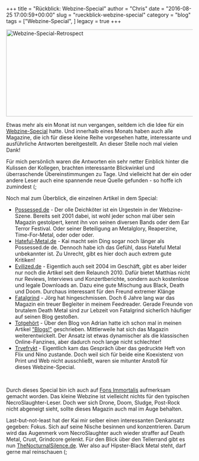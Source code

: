 +++
title = "Rückblick: Webzine-Special"
author = "Chris"
date = "2016-08-25 17:00:59+00:00"
slug = "rueckblick-webzine-special"
category = "blog"
tags = ["Webzine-Special", ]
legacy = true
+++

<img class="aligncenter size-full wp-image-15403" src="images//2016/08/Webzine-Special-Retrospect.png" alt="Webzine-Special-Retrospect" width="680" height="235" />

Etwas mehr als ein Monat ist nun vergangen, seitdem ich die Idee für ein <a href="http://necroslaughter.de/tag/webzine-special/">Webzine-Special</a> hatte. Und innerhalb eines Monats haben auch alle Magazine, die ich für diese kleine Reihe vorgesehen hatte, interessante und ausführliche Antworten bereitgestellt. An dieser Stelle noch mal vielen Dank!

Für mich persönlich waren die Antworten ein sehr netter Einblick hinter die Kulissen der Kollegen, brachten interessante Blickwinkel und überraschende Übereinstimmungen zu Tage. Und vielleicht hat der ein oder andere Leser auch eine spannende neue Quelle gefunden - so hoffe ich zumindest (;

Noch mal zum Überblick, die einzelnen Artikel in dem Special:

<ul>
    <li><a href="http://necroslaughter.de/2016/07/webzine-special-possessed-de/">Possessed.de</a> - Der olle Deichköter ist ein Urgestein in der Webzine-Szene. Bereits seit 2001 dabei, ist wohl jeder schon mal über sein Magazin gestolpert, kennt ihn von seinen diversen Bands oder dem Ear Terror Festival. Oder seiner Beteiligung an Metalglory, Reaperzine, Time-For-Metal, oder oder oder.</li>
    <li><a href="http://necroslaughter.de/2016/08/webzine-special-hateful-metal-de/">Hateful-Metal.de</a> - Kai macht sein Ding sogar noch länger als Possessed.de de. Dennoch habe ich das Gefühl, dass Hateful Metal unbekannter ist. Zu Unrecht, gibt es hier doch auch extrem gute Kritiken!</li>
    <li><a href="http://necroslaughter.de/2016/08/webzine-special-evilized-de/">Evilized.de</a> - Eigentlich auch seit 2004 im Geschäft, gibt es aber leider nur noch die Artikel seit dem Relaunch 2010. Dafür bietet Matthias nicht nur Reviews, Interviews und Konzertberichte, sondern auch kostenlose und legale Downloads an. Dazu eine gute Mischung aus Black, Death und Doom. Durchaus interessant für den Freund extremer Klänge</li>
    <li><a href="http://necroslaughter.de/2016/08/webzine-special-fatalgrind/">Fatalgrind</a> - Jörg hat hingeschmissen. Doch 6 Jahre lang war das Magazin ein treuer Begleiter in meinem Feedreader. Gerade Freunde von brutalem Death Metal sind zur Lebzeit von Fatalgrind sicherlich häufiger auf seinen Blog gestoßen.</li>
    <li><a href="http://necroslaughter.de/2016/08/webzine-special-totgehoert/">Totgehört</a> - Über den Blog von Adrian hatte ich schon mal in meinen Artikel <a href="http://necroslaughter.de/2012/05/blogs/">"Blogs!"</a> geschrieben. Mittlerweile hat sich das Magazin weiterentwickelt. Der Ansatz ist etwas dynamischer als die klassischen Online-Fanzines, aber dadurch noch lange nicht schlechter!</li>
    <li><a href="http://necroslaughter.de/2016/07/trvefrykt-fanzine/">Trvefrykt</a> - Eigentlich kam das Gespräch über das gedruckte Heft von Flix und Nino zustande. Doch weil sich für beide eine Koexistenz von Print und Web nicht ausschließt, waren sie mitunter Anstoß für dieses Webzine-Special.</li>
</ul>

&nbsp;

Durch dieses Special bin ich auch auf <a href="http://fons-immortalis.com/">Fons Immortalis</a> aufmerksam gemacht worden. Das kleine Webzine ist vielleicht nichts für den typischen NecroSlaughter-Leser. Doch wer sich Drone, Doom, Sludge, Post-Rock nicht abgeneigt sieht, sollte dieses Magazin auch mal im Auge behalten.

Last-but-not-least hat der Kai mir selber einen interessanten Denkansatz gegeben: Fokus. Sich auf seine Nische besinnen und konzentrieren. Darum wird das Augenmerk vom NecroSlaughter auch wieder straffer auf Death Metal, Crust, Grindcore gelenkt. Für den Blick über den Tellerrand gibt es nun <a href="http://thenocturnalsilence.de">TheNocturnalSilence.de</a>. Wer also auf Hipster-Black Metal steht, darf gerne mal reinschauen (;
